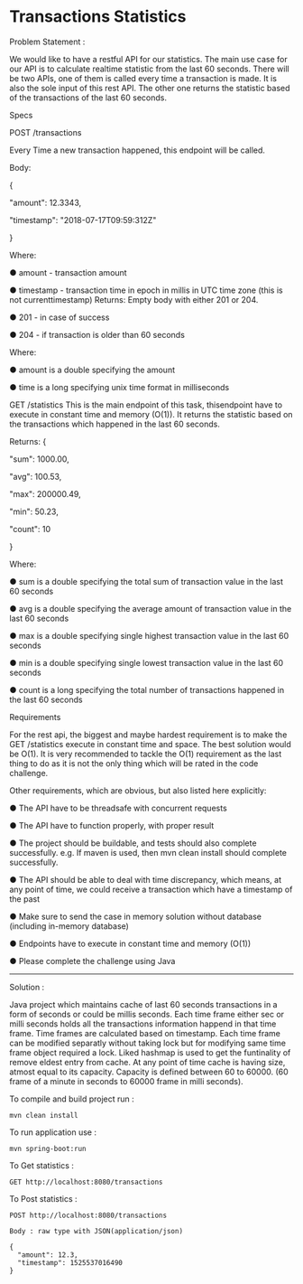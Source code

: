# Transactions Statistics

Problem Statement :

We would like to have a restful API for our statistics. The main use case for our API is to
calculate realtime statistic from the last 60 seconds. There will be two APIs, one of them is
called every time a transaction is made. It is also the sole input of this rest API. The other one
returns the statistic based of the transactions of the last 60 seconds.

Specs

POST /transactions

Every Time a new transaction happened, this endpoint will be called.

Body:

{

"amount": 12.3343,

"timestamp": "2018-07-17T09:59:312Z"


}


Where:

● amount - transaction amount

● timestamp - transaction time in epoch in millis in UTC time zone (this is not currenttimestamp) Returns: Empty body with either 201 or 204.

● 201 - in case of success

● 204 - if transaction is older than 60 seconds

Where:

● amount is a double specifying the amount

● time is a long specifying unix time format in milliseconds

GET /statistics
This is the main endpoint of this task, thisendpoint have to execute in constant time and
memory (O(1)). It returns the statistic based on the transactions which happened in the last 60
seconds.

Returns:
{

"sum": 1000.00,

"avg": 100.53,

"max": 200000.49,

"min": 50.23,

"count": 10

}

Where:

● sum is a double specifying the total sum of transaction value in the last 60 seconds

● avg is a double specifying the average amount of transaction value in the last 60
seconds

● max is a double specifying single highest transaction value in the last 60 seconds

● min is a double specifying single lowest transaction value in the last 60 seconds

● count is a long specifying the total number of transactions happened in the last 60
seconds


Requirements

For the rest api, the biggest and maybe hardest requirement is to make the GET /statistics
execute in constant time and space. The best solution would be O(1). It is very recommended to
tackle the O(1) requirement as the last thing to do as it is not the only thing which will be rated in
the code challenge.

Other requirements, which are obvious, but also listed here explicitly:

● The API have to be threadsafe with concurrent requests

● The API have to function properly, with proper result

● The project should be buildable, and tests should also complete successfully. e.g. If
maven is used, then mvn clean install should complete successfully.

● The API should be able to deal with time discrepancy, which means, at any point of time,
we could receive a transaction which have a timestamp of the past

● Make sure to send the case in memory solution without database (including in-memory
database)

● Endpoints have to execute in constant time and memory (O(1))

● Please complete the challenge using Java

****************************************************************************************************************************************

Solution : 

Java project which maintains cache of last 60 seconds transactions in a form of seconds or could be millis seconds.
Each time frame either sec or milli seconds holds all the transactions information happend in that time frame.
Time frames are calculated based on timestamp. Each time frame can be modified separatly without taking lock but for modifying same time frame object required a lock.
Liked hashmap is used to get the funtinality of remove eldest entry from cache.
At any point of time cache is having size, atmost equal to its capacity. Capacity is defined between 60 to 60000. (60 frame of a minute in seconds to 60000 frame in milli seconds).

To compile and build project run : 

    mvn clean install 

To run application use : 

    mvn spring-boot:run

To Get statistics :

    GET http://localhost:8080/transactions


To Post statistics :

    POST http://localhost:8080/transactions

    Body : raw type with JSON(application/json)

    {
      "amount": 12.3,
      "timestamp": 1525537016490
    }



